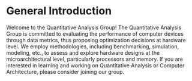 # General Introduction
Welcome to the Quantitative Analysis Group!
The Quantitative Analysis Group is committed to evaluating the performance of computer devices through data metrics, thus proposing optimization decisions at hardware level.
We employ methodologies, including benchmarking, simulation, modeling, etc., to assess and explore hardware designs at the microarchitectural level, particularly processors and memory.
If you are interested in learning and working on Quantitative Analysis or Computer Architecture, please consider joining our group.